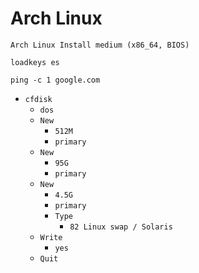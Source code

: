 # Arch Linux

`Arch Linux Install medium (x86_64, BIOS)`

`loadkeys es`

`ping -c 1 google.com`

- `cfdisk`
  - `dos`
  - `New`
    - `512M`
    - `primary`
  - `New`
    - `95G`
    - `primary`
  - `New`
    - `4.5G`
    - `primary`
    - `Type`
      - `82 Linux swap / Solaris`
  - `Write`
    - `yes`
  - `Quit`

